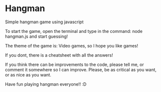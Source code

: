 # Hangman
Simple hangman game using javascript



To start the game, open the terminal and type in the command: node hangman.js   and start guessing!

The theme of the game is: Video games,  so I hope you like games! 


If you dont, there is a cheatsheet with all the answers!


If you think there can be improvements to the code, please tell me, or comment it somewhere so I can improve.      Please, be as critical as you want, or as nice as you want.     

Have fun playing hangman everyone!! :D 